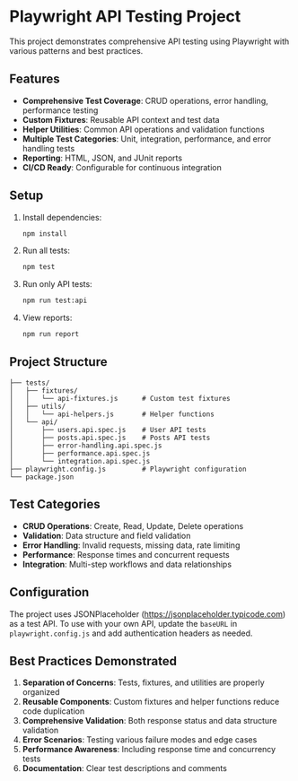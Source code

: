 
# Playwright API Testing Project

This project demonstrates comprehensive API testing using Playwright with various patterns and best practices.

## Features

- **Comprehensive Test Coverage**: CRUD operations, error handling, performance testing
- **Custom Fixtures**: Reusable API context and test data
- **Helper Utilities**: Common API operations and validation functions
- **Multiple Test Categories**: Unit, integration, performance, and error handling tests
- **Reporting**: HTML, JSON, and JUnit reports
- **CI/CD Ready**: Configurable for continuous integration

## Setup

1. Install dependencies:
   ```bash
   npm install
   ```

2. Run all tests:
   ```bash
   npm test
   ```

3. Run only API tests:
   ```bash
   npm run test:api
   ```

4. View reports:
   ```bash
   npm run report
   ```

## Project Structure

```
├── tests/
│   ├── fixtures/
│   │   └── api-fixtures.js      # Custom test fixtures
│   ├── utils/
│   │   └── api-helpers.js       # Helper functions
│   └── api/
│       ├── users.api.spec.js    # User API tests
│       ├── posts.api.spec.js    # Posts API tests
│       ├── error-handling.api.spec.js
│       ├── performance.api.spec.js
│       └── integration.api.spec.js
├── playwright.config.js         # Playwright configuration
└── package.json
```

## Test Categories

- **CRUD Operations**: Create, Read, Update, Delete operations
- **Validation**: Data structure and field validation
- **Error Handling**: Invalid requests, missing data, rate limiting
- **Performance**: Response times and concurrent requests
- **Integration**: Multi-step workflows and data relationships

## Configuration

The project uses JSONPlaceholder (https://jsonplaceholder.typicode.com) as a test API.
To use with your own API, update the `baseURL` in `playwright.config.js` and add authentication headers as needed.

## Best Practices Demonstrated

1. **Separation of Concerns**: Tests, fixtures, and utilities are properly organized
2. **Reusable Components**: Custom fixtures and helper functions reduce code duplication
3. **Comprehensive Validation**: Both response status and data structure validation
4. **Error Scenarios**: Testing various failure modes and edge cases
5. **Performance Awareness**: Including response time and concurrency tests
6. **Documentation**: Clear test descriptions and comments